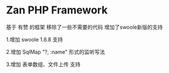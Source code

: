 # Zan PHP Framework
基于 有赞 的框架 移除了一些不需要的代码 增加了swoole新版的支持

1.增加 swoole 1.8.8 支持

2.增加 SqlMap "?, :name" 形式的监听写法

3.增加 表单数组、文件上传 支持